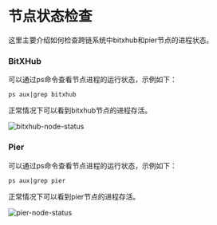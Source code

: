 # 节点状态检查

这里主要介绍如何检查跨链系统中bitxhub和pier节点的进程状态。

### BitXHub

可以通过ps命令查看节点进程的运行状态，示例如下：

`ps aux|grep bitxhub`

正常情况下可以看到bitxhub节点的进程存活。

![bitxhub-node-status](../../../assets/bitxhub-node-status.png)
### Pier

可以通过ps命令查看节点进程的运行状态，示例如下：

`ps aux|grep pier`

正常情况下可以看到pier节点的进程存活。

![pier-node-status](../../../assets/pier-node-status.png)
